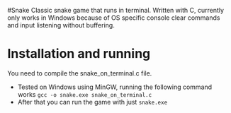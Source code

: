 #Snake
Classic snake game that runs in terminal. Written with C, currently only works in Windows because of OS specific console clear commands and input listening without buffering.

# Installation and running
You need to compile the snake_on_terminal.c file. 

- Tested on Windows using MinGW, running the following command works 
`gcc -o snake.exe snake_on_terminal.c`
- After that you can run the game with just `snake.exe`
